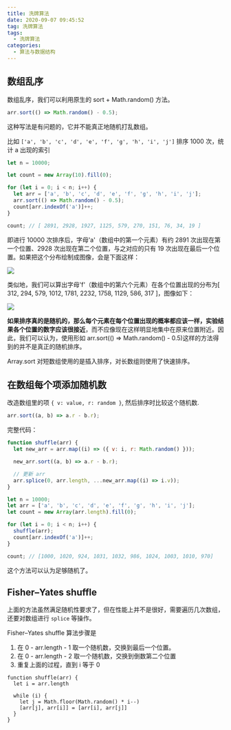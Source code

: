 ```yaml
---
title: 洗牌算法
date: 2020-09-07 09:45:52
tag: 洗牌算法
tags:
  - 洗牌算法
categories:
  - 算法与数据结构
---
```


## 数组乱序

数组乱序，我们可以利用原生的 sort + Math.random() 方法。

```js
arr.sort(() => Math.random() - 0.5);
```

这种写法是有问题的，它并不能真正地随机打乱数组。

比如 `['a', 'b', 'c', 'd', 'e', 'f', 'g', 'h', 'i', 'j']` 排序 1000 次，统计 a 出现的索引

```js
let n = 10000;

let count = new Array(10).fill(0);

for (let i = 0; i < n; i++) {
  let arr = ['a', 'b', 'c', 'd', 'e', 'f', 'g', 'h', 'i', 'j'];
  arr.sort(() => Math.random() - 0.5);
  count[arr.indexOf('a')]++;
}

count; // [ 2891, 2928, 1927, 1125, 579, 270, 151, 76, 34, 19 ]
```

即进行 10000 次排序后，字母'a'（数组中的第一个元素）有约 2891 次出现在第一个位置、2928 次出现在第二个位置，与之对应的只有 19 次出现在最后一个位置。如果把这个分布绘制成图像，会是下面这样：

![](https://alvin-cdn.oss-cn-shenzhen.aliyuncs.com/images/shuffle1.png)

类似地，我们可以算出字母'f'（数组中的第六个元素）在各个位置出现的分布为[ 312, 294, 579, 1012, 1781, 2232, 1758, 1129, 586, 317 ]，图像如下：

![](https://alvin-cdn.oss-cn-shenzhen.aliyuncs.com/images/shuffle2.png)

**如果排序真的是随机的，那么每个元素在每个位置出现的概率都应该一样，实验结果各个位置的数字应该很接近**，而不应像现在这样明显地集中在原来位置附近。因此，我们可以认为，使用形如 arr.sort(() => Math.random() - 0.5)这样的方法得到的并不是真正的随机排序。

Array.sort 对短数组使用的是插入排序，对长数组则使用了快速排序。

## 在数组每个项添加随机数

改造数组里的项 `{ v: value, r: random }`, 然后排序时比较这个随机数.

```js
arr.sort((a, b) => a.r - b.r);
```

完整代码：

```js
function shuffle(arr) {
  let new_arr = arr.map((i) => ({ v: i, r: Math.random() }));

  new_arr.sort((a, b) => a.r - b.r);

  // 更新 arr
  arr.splice(0, arr.length, ...new_arr.map((i) => i.v));
}

let n = 10000;
let arr = ['a', 'b', 'c', 'd', 'e', 'f', 'g', 'h', 'i', 'j'];
let count = new Array(arr.length).fill(0);

for (let i = 0; i < n; i++) {
  shuffle(arr);
  count[arr.indexOf('a')]++;
}

count; // [1000, 1020, 924, 1031, 1032, 986, 1024, 1003, 1010, 970]
```

这个方法可以认为足够随机了。

## Fisher–Yates shuffle

上面的方法虽然满足随机性要求了，但在性能上并不是很好，需要遍历几次数组，还要对数组进行 `splice` 等操作。

Fisher–Yates shuffle 算法步骤是

1. 在 0 - arr.length - 1 取一个随机数，交换到最后一个位置。
2. 在 0 - arr.length - 2 取一个随机数，交换到倒数第二个位置
3. 重复上面的过程，直到 i 等于 0

```JS
function shuffle(arr) {
  let i = arr.length

  while (i) {
    let j = Math.floor(Math.random() * i--)
    [arr[j], arr[i]] = [arr[i], arr[j]]
  }
}
```
